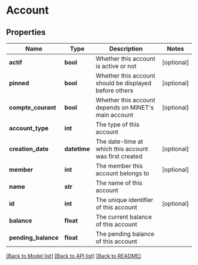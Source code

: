 # Account

## Properties
Name | Type | Description | Notes
------------ | ------------- | ------------- | -------------
**actif** | **bool** | Whether this account is active or not | [optional] 
**pinned** | **bool** | Whether this account should be displayed before others | [optional] 
**compte_courant** | **bool** | Whether this account depends on MiNET&#x27;s main account | [optional] 
**account_type** | **int** | The type of this account | 
**creation_date** | **datetime** | The date-time at which this account was first created | [optional] 
**member** | **int** | The member this account belongs to | [optional] 
**name** | **str** | The name of this account | 
**id** | **int** | The unique identifier of this account | [optional] 
**balance** | **float** | The current balance of this account | 
**pending_balance** | **float** | The pending balance of this account | 

[[Back to Model list]](../README.md#documentation-for-models) [[Back to API list]](../README.md#documentation-for-api-endpoints) [[Back to README]](../README.md)

